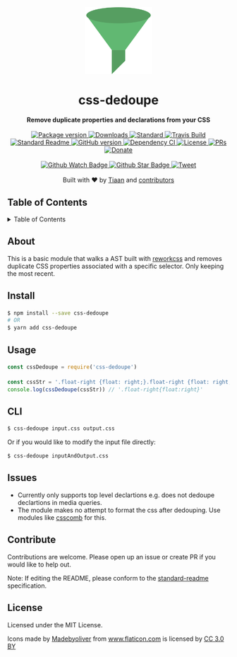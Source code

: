 <div align="center">
	<img width="30%" src="media/funnel.png" alt="">
</div>
<h1 align="center">css-dedoupe</h1>
<div align="center">
  <strong>Remove duplicate properties and declarations from your CSS</strong>
</div>
<br>
<div align="center">
  <a href="https://npmjs.org/package/css-dedoupe">
    <img src="https://img.shields.io/npm/v/css-dedoupe.svg?style=flat-square" alt="Package version" />
  </a>
  <a href="https://npmjs.org/package/css-dedoupe">
  <img src="https://img.shields.io/npm/dm/css-dedoupe.svg?style=flat-square" alt="Downloads" />
  </a>
  <a href="https://github.com/feross/standard">
    <img src="https://img.shields.io/badge/code%20style-standard-brightgreen.svg?style=flat-square" alt="Standard" />
  </a>
  <a href="https://travis-ci.org/tiaanduplessis/css-dedoupe">
    <img src="https://img.shields.io/travis/tiaanduplessis/css-dedoupe.svg?style=flat-square" alt="Travis Build" />
  </a>
  <a href="https://github.com/RichardLitt/standard-readme)">
    <img src="https://img.shields.io/badge/standard--readme-OK-green.svg?style=flat-square" alt="Standard Readme" />
  </a>
  <a href="https://badge.fury.io/gh/tiaanduplessis%2Fcss-dedoupe">
    <img src="https://badge.fury.io/gh/tiaanduplessis%2Fcss-dedoupe.svg?style=flat-square" alt="GitHub version" />
  </a>
  <a href="https://dependencyci.com/github/tiaanduplessis/css-dedoupe">
    <img src="https://dependencyci.com/github/tiaanduplessis/css-dedoupe/badge?style=flat-square" alt="Dependency CI" />
  </a>
  <a href="https://github.com/tiaanduplessis/css-dedoupe/blob/master/LICENSE">
    <img src="https://img.shields.io/npm/l/css-dedoupe.svg?style=flat-square" alt="License" />
  </a>
  <a href="http://makeapullrequest.com">
    <img src="https://img.shields.io/badge/PRs-welcome-brightgreen.svg?style=flat-square" alt="PRs" />
  </a>
  <a href="https://www.paypal.me/tiaanduplessis/1">
    <img src="https://img.shields.io/badge/$-support-green.svg?style=flat-square" alt="Donate" />
  </a>
</div>
<br>
<div align="center">
  <a href="https://github.com/tiaanduplessis/css-dedoupe/watchers">
    <img src="https://img.shields.io/github/watchers/tiaanduplessis/css-dedoupe.svg?style=social" alt="Github Watch Badge" />
  </a>
  <a href="https://github.com/tiaanduplessis/css-dedoupe/stargazers">
    <img src="https://img.shields.io/github/stars/tiaanduplessis/css-dedoupe.svg?style=social" alt="Github Star Badge" />
  </a>
  <a href="https://twitter.com/intent/tweet?text=Check%20out%20css-dedoupe!%20https://github.com/tiaanduplessis/css-dedoupe%20%F0%9F%91%8D">
    <img src="https://img.shields.io/twitter/url/https/github.com/tiaanduplessis/css-dedoupe.svg?style=social" alt="Tweet" />
  </a>
</div>
<br>
<div align="center">
  Built with ❤︎ by <a href="tiaan.beer">Tiaan</a> and <a href="https://github.com/tiaanduplessis/css-dedoupe/graphs/contributors">contributors</a>
</div>

<h2>Table of Contents</h2>
<details>
  <summary>Table of Contents</summary>
  <li><a href="#about">About</a></li>
  <li><a href="#install">Install</a></li>
  <li><a href="#usage">Usage</a></li>
  <li><a href="#cli">CLI</a></li>
  <li><a href="#issues">Issues</a></li>
  <li><a href="#contribute">Contribute</a></li>
  <li><a href="#license">License</a></li>
</details>

## About

This is a basic module that walks a AST built with [reworkcss](github.com/reworkcss/css) and removes duplicate CSS properties associated with a specific selector. Only keeping the most recent.

## Install

```sh
$ npm install --save css-dedoupe
# OR
$ yarn add css-dedoupe
```

## Usage

```js
const cssDedoupe = require('css-dedoupe')

const cssStr = '.float-right {float: right;}.float-right {float: right;}'
console.log(cssDedoupe(cssStr)) // '.float-right{float:right}'

```

## CLI

```sh
$ css-dedoupe input.css output.css
```

Or if you would like to modify the input file directly:

```sh
$ css-dedoupe inputAndOutput.css
```

## Issues

- Currently only supports top level declartions e.g. does not dedoupe declartions in media queries.
- The module makes no attempt to format the css after dedouping. Use modules like [csscomb](https://github.com/csscomb/csscomb.js) for this.

## Contribute

Contributions are welcome. Please open up an issue or create PR if you would like to help out.

Note: If editing the README, please conform to the [standard-readme](https://github.com/RichardLitt/standard-readme) specification.

## License

Licensed under the MIT License.

<div>Icons made by <a href="http://www.flaticon.com/authors/madebyoliver" title="Madebyoliver">Madebyoliver</a> from <a href="http://www.flaticon.com" title="Flaticon">www.flaticon.com</a> is licensed by <a href="http://creativecommons.org/licenses/by/3.0/" title="Creative Commons BY 3.0" target="_blank">CC 3.0 BY</a></div>
